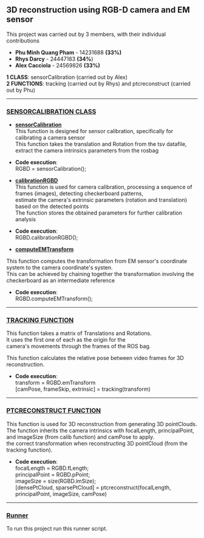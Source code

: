 ## 3D reconstruction using RGB-D camera and EM sensor
This project was carried out by 3 members, with their individual contributions 

+ **Phu Minh Quang Pham**  - 14231688   **(33%)**
+ **Rhys Darcy**           - 24447183   **(34%**) 
+ **Alex Cacciola**        - 24569826   **(33%)**

**1 CLASS**: sensorCalibration (carried out by Alex) \
**2 FUNCTIONS**: tracking (carried out by Rhys) and ptcreconstruct (carried out by Phu)

<hr>

### [SENSORCALIBRATION CLASS](https://github.com/phuminhquangpham/rgbdemsensor/blob/main/sensorCalibration.m) 
+ [**sensorCalibration**](https://github.com/phuminhquangpham/rgbdemsensor/blob/main/sensorCalibration.m#L27) \
This function is designed for sensor calibration, specifically for calibrating a camera sensor \
This function takes the translation and Rotation from the tsv datafile, extract the camera intrinsics parameters from the rosbag 

+ **Code execution**: \
  RGBD = sensorCalibration(); 

+ [**calibrationRGBD**](https://github.com/phuminhquangpham/rgbdemsensor/blob/main/sensorCalibration.m#L59) \
This function is used for camera calibration, processing a sequence of frames (images), detecting checkerboard patterns, \
estimate the camera's extrinsic parameters (rotation and translation) based on the detected points \
The function stores the obtained parameters for further calibration analysis 

+ **Code execution**: \
  RGBD.calibrationRGBD(); 

+ [**computeEMTransform**](https://github.com/phuminhquangpham/rgbdemsensor/blob/main/sensorCalibration.m#L59) 

This function computes the transformation from EM sensor's coordinate system to the camera coordinate's systen. \
This can be achieved by chaining together the transformation involving the checkerboard as an intermediate reference 

+ **Code execution**: \
  RGBD.computeEMTransform();

<hr> 

### [TRACKING FUNCTION](https://github.com/phuminhquangpham/rgbdemsensor/blob/main/tracking.m)

This function takes a matrix of Translations and Rotations. \
It uses the first one of each as the origin for the \
camera's movements through the frames of the ROS bag. 

This function calculates the relative pose between video frames for 3D \
reconstruction. 

+ **Code execution**: \
  transform = RGBD.emTransform \
  [camPose, frameSkip, extrinsic] = tracking(transform)

<hr>

### [PTCRECONSTRUCT FUNCTION](https://github.com/phuminhquangpham/rgbdemsensor/blob/main/ptcreconstruct.m)
This function is used for 3D reconstruction from generating 3D pointClouds. \
The function inherits the camera intrinsics with focalLength, principalPoint, and imageSize (from calib function) and camPose to apply. \
the correct transformation when reconstructing 3D pointCloud (from the tracking function). 

+ **Code execution**: \
  focalLength = RGBD.fLength;\
  principalPoint = RGBD.pPoint; \
  imageSize = size(RGBD.imSize); \
  [densePtCloud, sparsePtCloud] = ptcreconstruct(focalLength, principalPoint, imageSize, camPose)

<hr>

### [Runner](https://github.com/phuminhquangpham/rgbdemsensor/blob/main/runner.m)
To run this project run this runner script.
